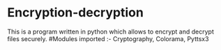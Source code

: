 # Encryption-decryption
This is a program written in python which allows to encrypt and decrypt files securely. #Modules imported :- Cryptography, Colorama, Pyttsx3
